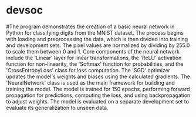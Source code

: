 # devsoc
#The program demonstrates the creation of a basic neural network in Python for classifying digits from the MNIST dataset. The process begins with loading and preprocessing the data, which is then divided into training and development sets. The pixel values are normalized by dividing by 255.0 to scale them between 0 and 1. Core components of the neural network include the 'Linear' layer for linear transformations, the 'ReLU' activation function for non-linearity, the 'Softmax' function for probabilities, and the 'CrossEntropyLoss' class for loss computation. The 'SGD' optimizer updates the model's weights and biases using the calculated gradients. The 'NeuralNetwork' class is used as the main framework for building and training the model. The model is trained for 150 epochs, performing forward propagation for predictions, computing the loss, and using backpropagation to adjust weights. The model is evaluated on a separate development set to evaluate its generalization to unseen data.
